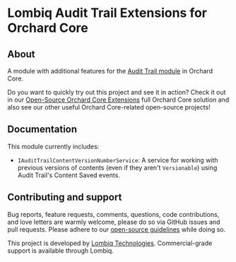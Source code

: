 # Lombiq Audit Trail Extensions for Orchard Core



## About

A module with additional features for the [Audit Trail module](https://www.youtube.com/watch?v=ko0jEgQtXYc) in Orchard Core. 

Do you want to quickly try out this project and see it in action? Check it out in our [Open-Source Orchard Core Extensions](https://github.com/Lombiq/Open-Source-Orchard-Core-Extensions) full Orchard Core solution and also see our other useful Orchard Core-related open-source projects!


## Documentation

This module currently includes:

- `IAuditTrailContentVersionNumberService`: A service for working with previous versions of contents (even if they aren't `Versionable`) using Audit Trail's Content Saved events.


## Contributing and support

Bug reports, feature requests, comments, questions, code contributions, and love letters are warmly welcome, please do so via GitHub issues and pull requests. Please adhere to our [open-source guidelines](https://lombiq.com/open-source-guidelines) while doing so.

This project is developed by [Lombiq Technologies](https://lombiq.com/). Commercial-grade support is available through Lombiq.
